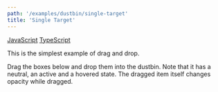 ```yaml
---
path: '/examples/dustbin/single-target'
title: 'Single Target'
---
```


[JavaScript](https://codesandbox.io/s/github/react-dnd/react-dnd/tree/gh-pages/examples_js/01-dustbin/single-target)
[TypeScript](https://codesandbox.io/s/github/react-dnd/react-dnd/tree/gh-pages/examples_ts/01-dustbin/single-target)

This is the simplest example of drag and drop.

Drag the boxes below and drop them into the dustbin. Note that it has a
neutral, an active and a hovered state. The dragged item itself changes
opacity while dragged.

<dustbin-single-target></dustbin-single-target>
